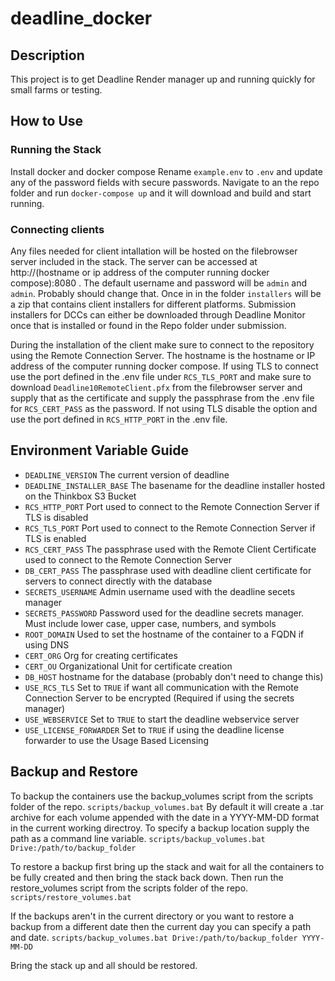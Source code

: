 # deadline_docker

## Description

This project is to get Deadline Render manager up and running quickly for small farms or testing.

## How to Use

### Running the Stack
Install docker and docker compose
Rename `example.env` to `.env` and update any of the password fields with secure passwords.
Navigate to an  the repo folder and run `docker-compose up` and it will download and build and start running.

### Connecting clients

Any files needed for client intallation will be hosted on the filebrowser server included in the stack. The server can be accessed at http://(hostname or ip address of the computer running docker compose):8080 . The default username and password will be `admin` and `admin`. Probably should change that. Once in in the folder `installers` will be a zip that contains client installers for different platforms. Submission installers for DCCs can either be downloaded through Deadline Monitor once that is installed or found in the Repo folder under submission.

During the installation of the client make sure to connect to the repository using the Remote Connection Server. The hostname is the hostname or IP address of the computer running docker compose. If using TLS to connect use the port defined in the .env file under `RCS_TLS_PORT` and make sure to download `Deadline10RemoteClient.pfx` from the filebrowser server and supply that as the certificate and supply the passphrase from the .env file for `RCS_CERT_PASS` as the password. If not using TLS disable the option and use the port defined in `RCS_HTTP_PORT` in the .env file.

## Environment Variable Guide

* `DEADLINE_VERSION` The current version of deadline
* `DEADLINE_INSTALLER_BASE` The basename for the deadline installer hosted on the Thinkbox S3 Bucket
* `RCS_HTTP_PORT` Port used to connect to the Remote Connection Server if TLS is disabled
* `RCS_TLS_PORT` Port used to connect to the Remote Connection Server if TLS is enabled 
* `RCS_CERT_PASS` The passphrase used with the Remote Client Certificate used to connect to the Remote Connection Server
* `DB_CERT_PASS` The passphrase used with deadline client certificate for servers to connect directly with the database
* `SECRETS_USERNAME` Admin username used with the deadline secets manager
* `SECRETS_PASSWORD` Password used for the deadline secrets manager. Must include lower case, upper case, numbers, and symbols
* `ROOT_DOMAIN` Used to set the hostname of the container to a FQDN if using DNS
* `CERT_ORG` Org for creating certificates
* `CERT_OU` Organizational Unit for certificate creation
* `DB_HOST` hostname for the database (probably don't need to change this)
* `USE_RCS_TLS` Set to `TRUE` if want all communication with the Remote Connection Server to be encrypted (Required if using the secrets manager)
* `USE_WEBSERVICE` Set to `TRUE` to start the deadline webservice server
* `USE_LICENSE_FORWARDER` Set to `TRUE` if using the deadline license forwarder to use the Usage Based Licensing

## Backup and Restore

To backup the containers use the backup_volumes script from the scripts folder of the repo. 
`scripts/backup_volumes.bat`
By default it will create a .tar archive for each volume appended with the date in a YYYY-MM-DD format in the current working directroy. To specify a backup location supply the path as a command line variable.
`scripts/backup_volumes.bat Drive:/path/to/backup_folder`

To restore a backup first bring up the stack and wait for all the containers to be fully created and then bring the stack back down. Then run the restore_volumes script from the scripts folder of the repo.
`scripts/restore_volumes.bat`

If the backups aren't in the current directory or you want to restore a backup from a different date then the current day you can specify a path and date.
`scripts/backup_volumes.bat Drive:/path/to/backup_folder YYYY-MM-DD` 

Bring the stack up and all should be restored.
